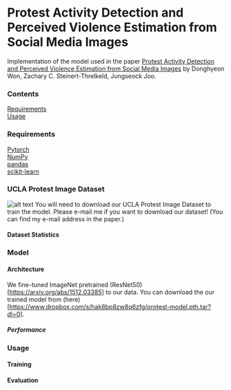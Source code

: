 # Protest Activity Detection and Perceived Violence Estimation from Social Media Images

Implementation of the model used in the paper [Protest Activity Detection and Perceived Violence Estimation from Social Media Images](https://arxiv.org/abs/1709.06204) by Donghyeon Won, Zachary C. Steinert-Threlkeld, Jungseock Joo.

### Contents
[Requirements](#requirements)   
[Usage](#usage)

### Requirements   
[Pytorch](http://pytorch.org/)   
[NumPy](http://www.numpy.org/)   
[pandas](https://pandas.pydata.org/)   
[scikit-learn](http://scikit-learn.org/)   

### UCLA Protest Image Dataset   
![alt text](https://raw.githubusercontent.com/wondonghyeon/protest-detection-violence-estimation/blob/master/files/1-d.png)
You will need to download our UCLA Protest Image Dataset to train the model. Please e-mail me if you want to download our dataset! (You can find my e-mail address in the paper.)

#### Dataset Statistics


### Model
#### Architecture   
We fine-tuned ImageNet pretrained (ResNet50)[https://arxiv.org/abs/1512.03385] to our data. You can download the our trained model from (here)[https://www.dropbox.com/s/hak8bp8zw8q6zfg/protest-model.pth.tar?dl=0].  
##### Performance

### Usage   
#### Training   
#### Evaluation
